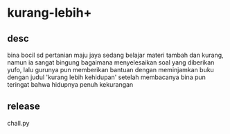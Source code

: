 # kurang-lebih+
## desc
bina bocil sd pertanian maju jaya sedang belajar materi tambah dan kurang, namun ia sangat bingung bagaimana menyelesaikan soal yang diberikan yufo, lalu gurunya pun memberikan bantuan dengan meminjamkan buku dengan judul 'kurang lebih kehidupan' setelah membacanya bina pun teringat bahwa hidupnya penuh kekurangan

## release
chall.py
